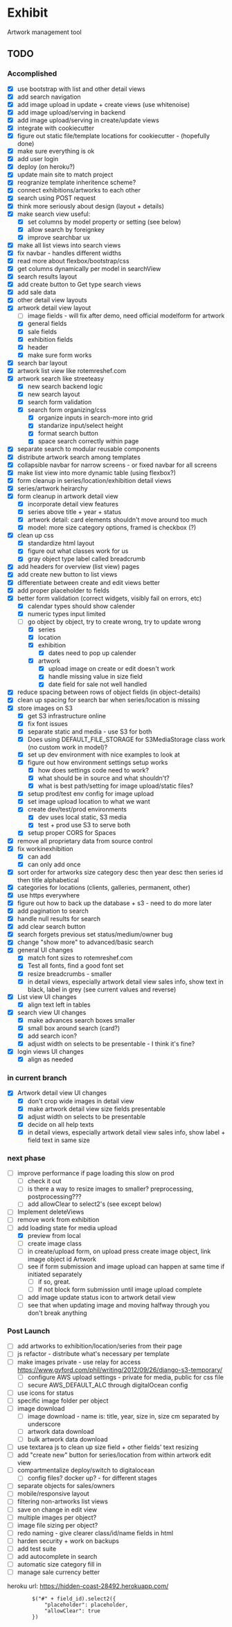 # Exhibit

Artwork management tool

## TODO

### Accomplished

- [X] use bootstrap with list and other detail views
- [X] add search navigation
- [X] add image upload in update + create views (use whitenoise)
- [X] add image upload/serving in backend
- [X] add image upload/serving in create/update views
- [X] integrate with cookiecutter
- [X] figure out static file/template locations for cookiecutter - (hopefully done)
- [X] make sure everything is ok
- [X] add user login
- [X] deploy (on heroku?)
- [X] update main site to match project
- [X] reogranize template inheritence scheme?
- [X] connect exhibitions/artworks to each other
- [X] search using POST request
- [X] think more seriously about design (layout + details)
- [X] make search view useful:
  - [X] set columns by model property or setting (see below)
  - [X] allow search by foreignkey
  - [X] improve searchbar ux
- [X] make all list views into search views
- [X] fix navbar - handles different widths
- [X] read more about flexbox/bootstrap/css
- [X] get columns dynamically per model in searchView
- [X] search results layout
- [X] add create button to Get type search views
- [X] add sale data
- [X] other detail view layouts
- [X] artwork detail view layout
  - [ ] image fields - will fix after demo, need official modelform for artwork
  - [X] general fields
  - [X] sale fields
  - [X] exhibition fields
  - [X] header
  - [X] make sure form works
- [X] search bar layout
- [X] artwork list view like rotemreshef.com
- [X] artwork search like streeteasy
  - [X] new search backend logic
  - [X] new search layout
  - [X] search form validation
  - [X] search form organizing/css
    - [X] organize inputs in search-more into grid
    - [X] standarize input/select height
    - [X] format search button
    - [X] space search correctly within page
- [X] separate search to modular reusable components
- [X] distribute artwork search among templates
- [X] collapsible navbar for narrow screens - or fixed navbar for all screens
- [X] make list view into more dynamic table (using flexbox?)
- [X] form cleanup in series/location/exhibition detail views
- [X] series/artwork heirarchy
- [X] form cleanup in artwork detail view
  - [X] incorporate detail view features
  - [X] series above title + year + status
  - [X] artwork detail: card elements shouldn't move around too much
  - [X] model: more size category options, framed is checkbox (?)
- [X] clean up css
  - [X] standardize html layout
  - [X] figure out what classes work for us
  - [X] gray object type label called breadcrumb
- [X] add headers for overview (list view) pages
- [X] add create new button to list views
- [X] differentiate between create and edit views better
- [X] add proper placeholder to fields
- [X] better form validation (correct widgets, visibly fail on errors, etc)
  - [X] calendar types should show calender
  - [X] numeric types input limited
  - [ ] go object by object, try to create wrong, try to update wrong
    - [X] series
    - [X] location
    - [X] exhibition
      - [X] dates need to pop up calender
    - [X] artwork
      - [X] upload image on create or edit doesn't work
      - [X] handle missing value in size field
      - [X] date field for sale not well handled
- [X] reduce spacing between rows of object fields (in object-details)
- [X] clean up spacing for search bar when series/location is missing
- [X] store images on S3
  - [X] get S3 infrastructure online
  - [X] fix font issues
  - [X] separate static and media - use S3 for both
  - [X] Does using DEFAULT_FILE_STORAGE for S3MediaStorage class work (no custom work in model)?
  - [X] set up dev environment with nice examples to look at
  - [X] figure out how environment settings setup works
    - [X] how does settings code need to work?
    - [X] what should be in source and what shouldn't?
    - [X] what is best path/setting for image upload/static files?
  - [X] setup prod/test env config for image upload
  - [X] set image upload location to what we want
  - [X] create dev/test/prod environments
    - [X] dev uses local static, S3 media
    - [X] test + prod use S3 to serve both
  - [X] setup proper CORS for Spaces
- [X] remove all proprietary data from source control
- [X] fix workinexhibition
  - [X] can add
  - [X] can only add once
- [X] sort order for artworks size category desc then year desc then series id then title alphabetical
- [X] categories for locations (clients, galleries, permanent, other)
- [X] use https everywhere
- [X] figure out how to back up the database + s3 - need to do more later
- [X] add pagination to search
- [X] handle null results for search
- [X] add clear search button
- [X] search forgets previous set status/medium/owner bug
- [X] change "show more" to advanced/basic search
- [X] general UI changes
  - [X] match font sizes to rotemreshef.com
  - [X] Test all fonts, find a good font set
  - [X] resize breadcrumbs - smaller
  - [X] in detail views, especially artwork detail view sales info, show text in black, label in grey (see current values and reverse)
- [X] List view UI changes
  - [X] align text left in tables
- [X] search view UI changes
  - [X] make advances search boxes smaller
  - [X] small box around search (card?)
  - [X] add search icon?
  - [X] adjust width on selects to be presentable - I think it's fine?
- [X] login views UI changes
  - [X] align as needed

### in current branch

- [X] Artwork detail view UI changes
  - [X] don't crop wide images in detail view
  - [X] make artwork detail view size fields presentable
  - [X] adjust width on selects to be presentable
  - [X] decide on all help texts
  - [X] in detail views, especially artwork detail view sales info, show label + field text in same size

### next phase

- [ ] improve performance if page loading this slow on prod
  - [ ] check it out
  - [ ] is there a way to resize images to smaller? preprocessing, postprocessing???
  - [ ] add allowClear to select2's (see except below)
- [ ] Implement deleteViews
- [ ] remove work from exhibition
- [ ] add loading state for media upload
  - [X] preview from local
  - [ ] create image class
  - [ ] in create/upload form, on upload press create image object, link image object id Artwork
  - [ ] see if form submission and image upload can happen at same time if initiated separately
    - [ ] if so, great.
    - [ ] If not block form submission until image upload complete
  - [ ] add image update status icon to artwork detail view
  - [ ] see that when updating image and moving halfway through you don't break anything

### Post Launch

- [ ] add artworks to exhibition/location/series from their page
- [ ] js refactor - distribute what's necessary per template
- [ ] make images private - use relay for access <https://www.gyford.com/phil/writing/2012/09/26/django-s3-temporary/>
  - [ ] configure AWS upload settings - private for media, public for css file
  - [ ] secure AWS_DEFAULT_ALC through digitalOcean config
- [ ] use icons for status
- [ ] specific image folder per object
- [ ] image download
  - [ ] image download - name is: title, year, size in, size cm separated by underscore
  - [ ] artwork data download
  - [ ] bulk artwork data download
- [ ] use textarea js to clean up size field + other fields' text resizing
- [ ] add "create new" button for series/location from within artwork edit view
- [ ] compartmentalize deploy/switch to digitalocean
  - [ ] config files? docker up? - for different stages
- [ ] separate objects for sales/owners
- [ ] mobile/responsive layout
- [ ] filtering non-artworks list views
- [ ] save on change in edit view
- [ ] multiple images per object?
- [ ] image file sizing per object?
- [ ] redo naming - give clearer class/id/name fields in html
- [ ] harden security + work on backups
- [ ] add test suite
- [ ] add autocomplete in search
- [ ] automatic size category fill in
- [ ] manage sale currency better

heroku url: <https://hidden-coast-28492.herokuapp.com/>

```
        $("#" + field_id).select2({
            "placeholder": placeholder,
            "allowClear": true
        })
```
